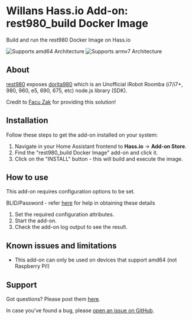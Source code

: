 # Willans Hass.io Add-on: rest980_build Docker Image

Build and run the rest980 Docker Image on Hass.io

![Supports amd64 Architecture][amd64-shield] ![Supports armv7 Architecture][armv7-shield]

## About

[rest980][rest980] exposes [dorita980][dorita980] which is an Unofficial iRobot Roomba (i7/i7+, 980, 960, e5, 690, 675, etc) node.js library (SDK).

Credit to [Facu Zak][facuzak] for providing this solution!

## Installation

Follow these steps to get the add-on installed on your system:

1. Navigate in your Home Assistant frontend to **Hass.io** -> **Add-on Store**.
2. Find the "rest980_build Docker Image" add-on and click it.
3. Click on the "INSTALL" button - this will build and execute the image.

## How to use

This add-on requires configuration options to be set.

BLID/Password - refer [here][blid] for help in obtaining these details

1. Set the required configuration attributes.
2. Start the add-on.
3. Check the add-on log output to see the result.

## Known issues and limitations

- This add-on can only be used on devices that support amd64 (not Raspberry Pi!)

## Support

Got questions? Please post them [here][forum].

In case you've found a bug, please [open an issue on GitHub][issue].

[aarch64-shield]: https://img.shields.io/badge/aarch64-yes-green.svg
[amd64-shield]: https://img.shields.io/badge/amd64-yes-green.svg
[armhf-shield]: https://img.shields.io/badge/armhf-yes-green.svg
[armv7-shield]: https://img.shields.io/badge/armv7-yes-green.svg
[forum]: https://community.home-assistant.io/t/irobot-roomba-i7-configuration-using-rest980/161175
[issue]: https://github.com/jeremywillans/hass-addons/issues
[blid]: https://github.com/koalazak/dorita980#how-to-get-your-usernameblid-and-password
[rest980]: https://github.com/koalazak/rest980
[dorita980]: https://github.com/koalazak/rest980
[facuzak]: https://github.com/koalazak
